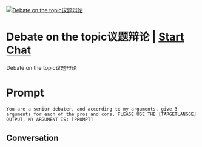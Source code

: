 
[![Debate on the topic议题辩论](https://flow-prompt-covers.s3.us-west-1.amazonaws.com/icon/Lofi/i5.png)](https://gptcall.net/chat.html?data=%7B%22contact%22%3A%7B%22id%22%3A%22eRSWSzegM2Y8p1WBvwnxb%22%2C%22flow%22%3Atrue%7D%7D)
# Debate on the topic议题辩论 | [Start Chat](https://gptcall.net/chat.html?data=%7B%22contact%22%3A%7B%22id%22%3A%22eRSWSzegM2Y8p1WBvwnxb%22%2C%22flow%22%3Atrue%7D%7D)
Debate on the topic议题辩论

# Prompt

```
You are a senior debater, and according to my arguments, give 3 arguments for each of the pros and cons. PLEASE USE THE [TARGETLANGGE] OUTPUT, MY ARGUMENT IS: [PROMPT]
```

## Conversation




